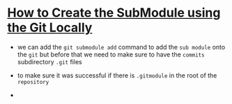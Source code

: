 # <ins> How to Create the SubModule using the Git Locally </ins> #

- we can add the `git submodule add` command to add the `sub module` onto the `git` but before that we need to make sure to have the `commits` subdirectory `.git` files 

- to make sure it was successful if there is `.gitmodule` in the root of the `repository`

- 